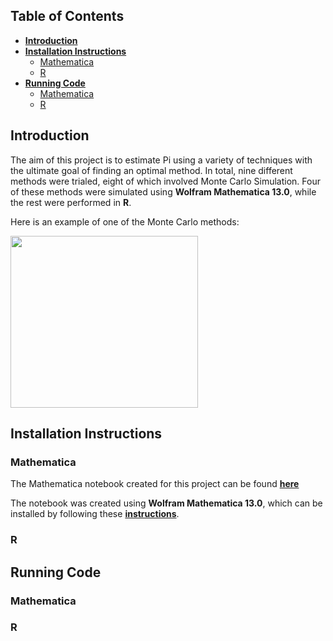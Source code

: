 ## Table of Contents
- [**Introduction**](https://github.com/ACM40960/project-Adye-Curran/edit/main/README.md#introduction)
- [**Installation Instructions**](https://github.com/ACM40960/project-Adye-Curran/edit/main/README.md#installation-instructions)
  - [Mathematica](https://github.com/ACM40960/project-Adye-Curran/edit/main/README.md#mathematica)
  - [R](https://github.com/ACM40960/project-Adye-Curran/edit/main/README.md#r)
- [**Running Code**](https://github.com/ACM40960/project-Adye-Curran/edit/main/README.md#running-code)
  - [Mathematica](https://github.com/ACM40960/project-Adye-Curran/edit/main/README.md#mathematica-1)
  - [R](https://github.com/ACM40960/project-Adye-Curran/edit/main/README.md#r-1)
## Introduction

   The aim of this project is to estimate Pi using a variety of techniques with the ultimate goal of finding an optimal method. In total, nine different methods were trialed, eight of which involved Monte Carlo Simulation. Four of these methods were simulated using **Wolfram Mathematica 13.0**, while the rest were performed in **R**.
   
   Here is an example of one of the Monte Carlo methods:
  
   <img src="https://github.com/ACM40960/project-EllenBennett/blob/main/gif_of_quadrant_method.gif" width="300" height="275"/>

## Installation Instructions
### Mathematica

The Mathematica notebook created for this project can be found [**here**](https://github.com/ACM40960/project-Adye-Curran/blob/main/Estimating_Pi.nb)

The notebook was created using **Wolfram Mathematica 13.0**, which can be installed by following these [**instructions**](https://reference.wolfram.com/language/tutorial/InstallingMathematica.html). 
### R

## Running Code
### Mathematica
### R
